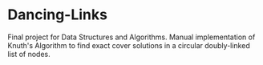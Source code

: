 # Dancing-Links

Final project for Data Structures and Algorithms.
Manual implementation of Knuth's Algorithm to find exact cover solutions in a circular doubly-linked list of nodes.
